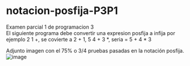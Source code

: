 # notacion-posfija-P3P1
Examen parcial 1 de programacion 3
</br>
El siguiente programa debe convertir una expresion posfija a infija por ejemplo 2 1 +, se covierte a 2 + 1, 5 4 + 3 *, seria = 5 + 4 * 3


Adjunto imagen con el 75% o 3/4 pruebas pasadas en la notación posfija.
![image](https://user-images.githubusercontent.com/85454345/224599327-245a258b-a18c-469e-b78f-a94858fd80ff.png)



